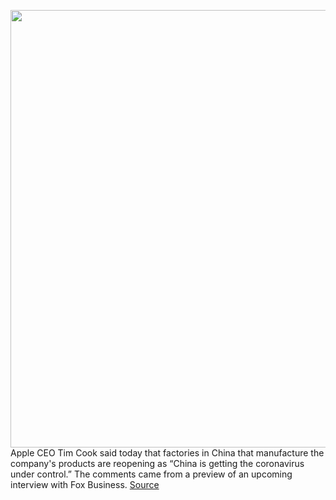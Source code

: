 <img src='https://cdn.vox-cdn.com/thumbor/_6kXvz6XAqce4mYV8cD_caXqSQI=/0x0:1020x676/1200x800/filters:focal(466x165:628x327)/cdn.vox-cdn.com/uploads/chorus_image/image/66390723/d11cook_0020.0.jpg' width='700px' /><br/>
Apple CEO Tim Cook said today that factories in China that manufacture the company's products are reopening as “China is getting the coronavirus under control.” The comments came from a preview of an upcoming interview with Fox Business.
<a href='https://www.theverge.com/2020/2/27/21156458/apple-ceo-tim-cook-reopening-factories-china-coronavirus-outbreak'> Source <a/>